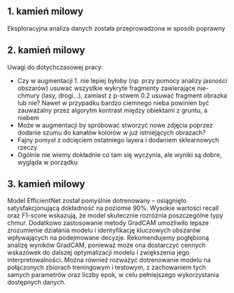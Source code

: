 ## 1. kamień milowy

Eksploracyjna analiza danych została przeprowadzona w sposób poprawny

## 2. kamień milowy

Uwagi do dotychczasowej pracy:

* Czy w augmentacji 1. nie lepiej byłoby (np. przy pomocy analizy jasności obszarów) usuwać wszystkie wykryte fragmenty zawierające nie-chmury (lasy, drogi...), zamiast z p-stwem 0.2 usuwać fragment obrazka lub nie?
  Nawet w przypadku bardzo ciemnego nieba powinien być zauważalny przez algorytm kontrast między obiektami z gruntu, a niebem 
* Może w augmentacji by spróbować stworzyć nowe zdjęcia poprzez dodanie szumu do kanałów kolorów w już istniejących obrazach?
* Fajny pomysł z odcięciem ostatniego layera i dodaniem sklearnowych rzeczy 
* Ogólnie nie wiemy dokładnie co tam się wyczynia, ale wyniki są dobre, wygląda w porządku

## 3. kamień milowy

Model EfficientNet został pomyślnie dotrenowany – osiągnięto satysfakcjonującą dokładność na poziomie 90%. Wysokie wartości recall oraz F1-score wskazują, że model skutecznie rozróżnia poszczególne typy chmur. Dodatkowo zastosowanie metody GradCAM umożliwiło lepsze zrozumienie działania modelu i identyfikację kluczowych obszarów wpływających na podejmowane decyzje. Rekomendujemy pogłębioną analizę wyników GradCAM, ponieważ może ona dostarczyć cennych wskazówek do dalszej optymalizacji modelu i zwiększenia jego interpretowalności. Można również rozważyć dotrenowanie modelu na połączonych zbiorach treningowym i testowym, z zachowaniem tych samych parametrów oraz liczby epok, w celu pełniejszego wykorzystania dostępnych danych.
